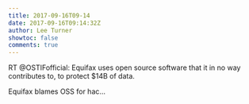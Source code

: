 ```yaml
---
title: 2017-09-16T09-14
date: 2017-09-16T09:14:32Z
author: Lee Turner
showtoc: false
comments: true
---
```


RT @OSTIFofficial: Equifax uses open source software that it in no way contributes to, to protect $14B of data.

Equifax blames OSS for hac…

